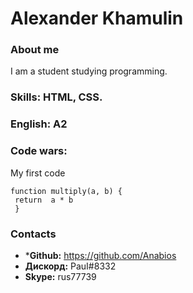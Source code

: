# Alexander Khamulin
### About me
<p>I am a student studying programming.</p>

### Skills: HTML, CSS.

### English: A2

### Code wars:
<p>My first code</p>

```
function multiply(a, b) {
 return  a * b 
 }
```

### Contacts
* ***Github:** https://github.com/Anabios
* **Дискорд:** PauI#8332
* **Skype:** rus77739




